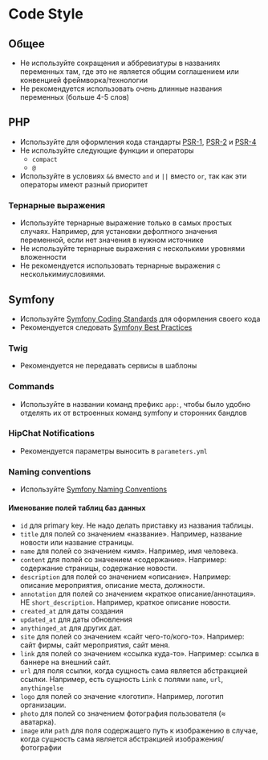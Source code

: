 # Code Style

## Общее

* Не используйте сокращения и аббревиатуры в названиях переменных там, где это не является общим соглашением или конвенцией фреймворка/технологии
* Не рекомендуется использовать очень длинные названия переменных (больше 4-5 слов)

## PHP

* Используйте для оформления кода стандарты [PSR-1](http://www.php-fig.org/psr/psr-1/), [PSR-2](http://www.php-fig.org/psr/psr-2/) и [PSR-4](http://www.php-fig.org/psr/psr-4/)
* Не используйте следующие функции и операторы
    * `compact`
    * `@`
* Используйте в условиях `&&` вместо `and` и `||` вместо `or`, так как эти операторы имеют разный приоритет

### Тернарные выражения

* Используйте тернарные выражение только в самых простых случаях. Например, для установки дефолтного значения переменной, если нет значения в нужном источнике
* Не используйте тернарные выражения с несколькими уровнями вложенности
* Не рекомендуется использовать тернарные выражения с несколькимиусловиями.

## Symfony

* Используйте [Symfony Coding Standards](http://symfony.com/doc/current/contributing/code/standards.html) для оформления своего кода
* Рекомендуется следовать [Symfony Best Practices](http://symfony.com/doc/current/best_practices/index.html)

### Twig

* Рекомендуется не передавать сервисы в шаблоны

### Commands

* Используйте в названии команд префикс `app:`, чтобы было удобно отделять их от встроенных команд symfony и сторонних бандлов

### HipChat Notifications

* Рекомендуется параметры выносить в `parameters.yml`

### Naming conventions

* Используйте [Symfony Naming Conventions](http://symfony.com/doc/current/contributing/code/conventions.html) 

#### Именование полей таблиц баз данных

* `id` для primary key. Не надо делать приставку из названия таблицы.
* `title` для полей со значением «название». Например, название новости или название страницы. 
* `name` для полей со значением «имя». Например, имя человека.
* `content` для полей со значением «содержание». Например: содержание страницы, содержание новости.
* `description` для полей со значением «описание». Например: описание мероприятия, описание места, должности.
* `annotation` для полей со значением «краткое описание/аннотация». НЕ `short_description`. Например, краткое описание новости.
* `created_at` для даты создания
* `updated_at` для даты обновления
* `anythinged_at` для других дат.
* `site` для полей со значением «сайт чего-то/кого-то». Например: сайт фирмы, сайт мероприятия, сайт меня.
* `link` для полей со значением «ссылка куда-то». Например: ссылка в баннере на внешний сайт.
* `url` для поля ссылки, когда сущность сама является абстракцией ссылки. Например, есть сущность `Link` c полями `name`, `url`, `anythingelse`
* `logo` для полей со значение «логотип». Например, логотип организации.
* `photo` для полей со значением фотография пользователя (≈ аватарка).
* `image` или `path` для поля содержащего путь к изображению в случае, когда сущность сама является абстракцией изображения/фотографии

